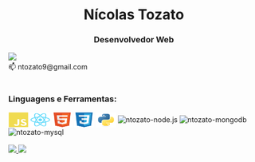 <div align="center">
  <h1>Nícolas Tozato</h1>
</div>
<div align="center">
  <h3>Desenvolvedor Web</h23>
</div>
<div>
  <a href="https://www.linkedin.com/in/n%C3%ADcolas-tozato-a03a7520b/" target="_blank"><img src="https://img.shields.io/badge/-LinkedIn-%230077B5?style=for-the-badge&logo=linkedin&logoColor=white" target="_blank"></a>
</div>
<div>
  📫 ntozato9@gmail.com
</div>
<div style="display: inline_block"><br>
  <h3>Linguagens e Ferramentas:</h3>
  <img align="center" alt="ntozato-Js" height="30" width="40" src="https://raw.githubusercontent.com/devicons/devicon/master/icons/javascript/javascript-plain.svg">
  <img align="center" alt="ntozato-React" height="30" width="40" src="https://raw.githubusercontent.com/devicons/devicon/master/icons/react/react-original.svg">
  <img align="center" alt="ntozato-HTML" height="30" width="40" src="https://raw.githubusercontent.com/devicons/devicon/master/icons/html5/html5-original.svg">
  <img align="center" alt="ntozato-CSS" height="30" width="40" src="https://raw.githubusercontent.com/devicons/devicon/master/icons/css3/css3-original.svg">
  <img align="center" alt="ntozato-Python" height="30" width="40" src="https://raw.githubusercontent.com/devicons/devicon/master/icons/python/python-original.svg">
  <img align="center" alt="ntozato-node.js" height="50" width="50"src="https://cdn.jsdelivr.net/gh/devicons/devicon/icons/nodejs/nodejs-original-wordmark.svg" />
  <img align="center" alt="ntozato-mongodb" height="30" width="40" src="https://cdn.jsdelivr.net/gh/devicons/devicon/icons/mongodb/mongodb-original.svg" />
  <img align="center" alt="ntozato-mysql" height="30" width="40" src="https://cdn.jsdelivr.net/gh/devicons/devicon/icons/mysql/mysql-original.svg" />
 </div>
 <br>
 <div>
  <a href="https://github.com/ntozato">
  <img height="180em" src="https://github-readme-stats.vercel.app/api?username=ntozato&show_icons=true&theme=dark&include_all_commits=true&count_private=true"/>
  <img height="180em" src="https://github-readme-stats.vercel.app/api/top-langs/?username=ntozato&layout=compact&langs_count=7&theme=dark"/>
</div>
